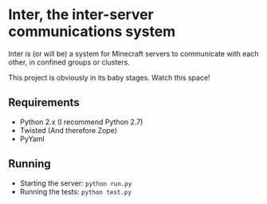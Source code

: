 Inter, the inter-server communications system
=============================================

Inter is (or will be) a system for Minecraft servers to communicate with each other, in confined groups or clusters.

This project is obviously in its baby stages. Watch this space!

Requirements
------------

* Python 2.x (I recommend Python 2.7)
* Twisted (And therefore Zope)
* PyYaml

Running
-------

* Starting the server: ```python run.py```
* Running the tests: ```python test.py```
